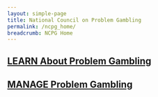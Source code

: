 ```yaml
---
layout: simple-page
title: National Council on Problem Gambling
permalink: /ncpg_home/
breadcrumb: NCPG Home
---
```


## [LEARN About Problem Gambling](https://www.ncpg.org.sg/en/Pages/LearnAboutProblemGambling.aspx)

## [MANAGE Problem Gambling](https://www.ncpg.org.sg/en/Pages/DealWithProblemGambling.aspx)


